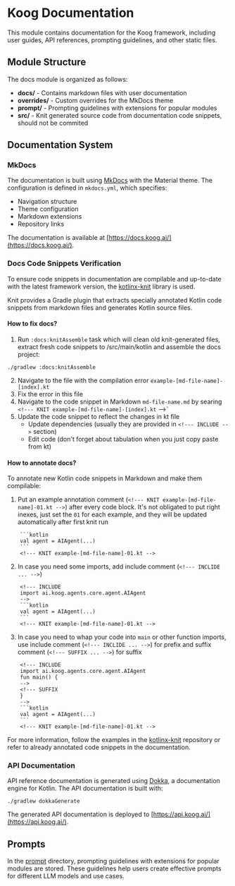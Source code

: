 # Koog Documentation

This module contains documentation for the Koog framework, including user guides, API references, prompting guidelines, and other static files.

## Module Structure

The docs module is organized as follows:

- **docs/** - Contains markdown files with user documentation
- **overrides/** - Custom overrides for the MkDocs theme
- **prompt/** - Prompting guidelines with extensions for popular modules
- **src/** - Knit generated source code from documentation code snippets, should not be commited

## Documentation System

### MkDocs

The documentation is built using [MkDocs](https://www.mkdocs.org/) with the Material theme. The configuration is defined in `mkdocs.yml`, which specifies:

- Navigation structure
- Theme configuration
- Markdown extensions
- Repository links

The documentation is available at [https://docs.koog.ai/](https://docs.koog.ai/).

### Docs Code Snippets Verification

To ensure code snippets in documentation are compilable and up-to-date with the latest framework version, the [kotlinx-knit](https://github.com/Kotlin/kotlinx-knit) library is used.

Knit provides a Gradle plugin that extracts specially annotated Kotlin code snippets from markdown files and generates Kotlin source files.

#### How to fix docs?
1. Run `:docs:knitAssemble` task which will clean old knit-generated files, extract fresh code snippets to /src/main/kotlin and assemble the docs project:
```
./gradlew :docs:knitAssemble
```
2. Navigate to the file with the compilation error `example-[md-file-name]-[index].kt`
3. Fix the error in this file
4. Navigate to the code snippet in Markdown `md-file-name.md` by searing `<!--- KNIT example-[md-file-name]-[index].kt` -->`
5. Update the code snippet to reflect the changes in kt file
   * Update dependencies (usually they are provided in `<!--- INCLUDE -->` section)
   * Edit code (don't forget about tabulation when you just copy paste from kt)

#### How to annotate docs?

To annotate new Kotlin code snippets in Markdown and make them compilable:
1. Put an example annotation comment (`<!--- KNIT example-[md-file-name]-01.kt -->`) after every code block. 
It's not obligated to put right inexes, just set the `01` for each example, and they will be updated automatically after first knit run
```
    ```kotlin
    val agent = AIAgent(...)
    ```
    <!--- KNIT example-[md-file-name]-01.kt -->
```
2. In case you need some imports, add include comment (`<!--- INCLIDE ... -->`)

```
    <!--- INCLUDE
    import ai.koog.agents.core.agent.AIAgent
    -->
    ```kotlin
    val agent = AIAgent(...)
    ```
    <!--- KNIT example-[md-file-name]-01.kt -->
```
3. In case you need to whap your code into `main` or other function imports, 
use include comment (`<!--- INCLIDE ... -->`) for prefix and suffix comment (`<!--- SUFFIX ... -->`) for suffix
```
    <!--- INCLUDE
    import ai.koog.agents.core.agent.AIAgent
    fun main() {
    -->
    <!--- SUFFIX
    }
    -->
    ```kotlin
    val agent = AIAgent(...)
    ```
    <!--- KNIT example-[md-file-name]-01.kt -->
```

For more information, follow the examples in the [kotlinx-knit](https://github.com/Kotlin/kotlinx-knit) repository 
or refer to already annotated code snippets in the documentation.

### API Documentation

API reference documentation is generated using [Dokka](https://github.com/Kotlin/dokka), a documentation engine for Kotlin. The API documentation is built with:

```
./gradlew dokkaGenerate
```

The generated API documentation is deployed to [https://api.koog.ai/](https://api.koog.ai/).

## Prompts

In the [prompt](./prompt) directory, prompting guidelines with extensions for popular modules are stored. These guidelines help users create effective prompts for different LLM models and use cases.
